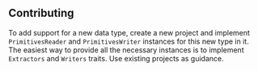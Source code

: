 ## Contributing

To add support for a new data type, create a new project and implement `PrimitivesReader` and `PrimitivesWriter` instances for this new type in it. The easiest way to provide all the necessary instances is to implement `Extractors` and `Writers` traits. Use existing projects as guidance.